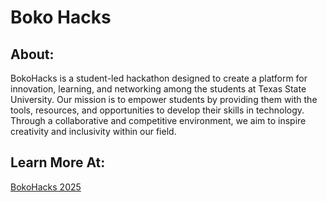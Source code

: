 # Boko Hacks
## About:
BokoHacks is a student-led hackathon designed to create a platform for innovation, learning, and networking among the students at Texas State University. Our mission is to empower students by providing them with the tools, resources, and opportunities to develop their skills in technology. Through a collaborative and competitive environment, we aim to inspire creativity and inclusivity within our field.

## Learn More At:
[BokoHacks 2025](https://lorenzjdr.github.io/bokohacks/)